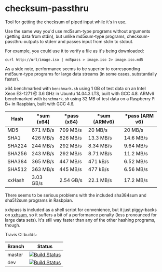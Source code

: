 # checksum-passthru

Tool for getting the checksum of piped input while it's in use.

Use the same way you'd use md5sum-type programs without arguments (getting data from stdin), but
unlike md5sum-type programs, checksum-passthru outputs to stderr and passes input from stdin to stdout.

For example, you could use it to verify a file as it's being downloaded:
```
curl http://url/image.iso | md5pass > image.iso 2> image.iso.md5
```

As a side note, performance seems to be superior to corresponding md5sum-type programs for large data streams (in some cases, substantially faster).

x64 benchmarked with `benchmark.sh` using 1 GB of test data on an Intel Xeon E3-1271 @ 3.6 GHz in Ubuntu 14.04.3 LTS, built with GCC 4.8.
ARMv6 benchmarked with `benchmark.sh` using 32 MB of test data on a Raspberry Pi B+ in Raspbian, built with GCC 4.6.

| Hash   | *sum (x64) | *pass (x64) | *sum (ARMv6) | *pass (ARM v6) |
|--------|------------|-------------|--------------|----------------|
| MD5    |   671 MB/s |    709 MB/s |      20 MB/s |        20 MB/s |
| SHA1   |   426 MB/s |    826 MB/s |    13.3 MB/s |      14.6 MB/s |
| SHA224 |   244 MB/s |    292 MB/s |    8.34 MB/s |      9.64 MB/s |
| SHA256 |   243 MB/s |    292 MB/s |    8.71 MB/s |      11.2 MB/s |
| SHA384 |   365 MB/s |    447 MB/s |     471 kB/s |      6.52 MB/s |
| SHA512 |   363 MB/s |    445 MB/s |     477 kB/s |      6.56 MB/s |
| xxHash |  3.03 GB/s |   2.54 GB/s |    22.1 MB/s |      17.2 MB/s |

There seems to be serious problems with the included sha384sum and sha512sum programs
in Rasbpian.

xxhpass is included as a shell script for convenience, but it just piggy-backs on [xxhsum](https://github.com/Cyan4973/xxHash),
so it suffers a bit of a performance penalty (less pronounced for large data sets).
It's still way faster than any of the other hashing programs, though.

Travis CI builds:

|Branch | Status |
|-------|--------|
|master | [![Build Status](https://travis-ci.org/VectorCell/checksum-passthru.svg?branch=master)](https://travis-ci.org/VectorCell/checksum-passthru?branch=master) |
|dev    | [![Build Status](https://travis-ci.org/VectorCell/checksum-passthru.svg?branch=dev)](https://travis-ci.org/VectorCell/checksum-passthru?branch=dev) |
